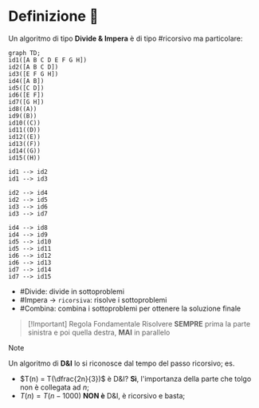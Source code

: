 # Definizione 📃
Un algoritmo di tipo **Divide & Impera** è di tipo #ricorsivo ma particolare:
```mermaid 
graph TD; 
id1([A B C D E F G H])
id2([A B C D])
id3([E F G H])
id4([A B])
id5([C D])
id6([E F])
id7([G H])
id8((A))
id9((B))
id10((C))
id11((D))
id12((E))
id13((F))
id14((G))
id15((H))

id1 --> id2
id1 --> id3

id2 --> id4
id2 --> id5
id3 --> id6
id3 --> id7

id4 --> id8
id4 --> id9
id5 --> id10
id5 --> id11
id6 --> id12
id6 --> id13
id7 --> id14
id7 --> id15
```
- #Divide: divide in sottoproblemi
- #Impera $\rightarrow$ `ricorsiva`: risolve i sottoproblemi
- #Combina: combina i sottoproblemi per ottenere la soluzione finale

>[!Important] Regola Fondamentale
>Risolvere **SEMPRE** prima la parte sinistra e poi quella destra, **MAI** in parallelo 

>[!Note]
>Un algoritmo di **D&I** lo si riconosce dal tempo del passo ricorsivo;
>es. 
>- $T(n) = T(\dfrac{2n}{3})$ è D&I? **Sì**, l'importanza della parte che tolgo non è collegata ad $n$;
> - $T(n) = T(n-1000)$ **NON è** D&I, è ricorsivo e basta;


